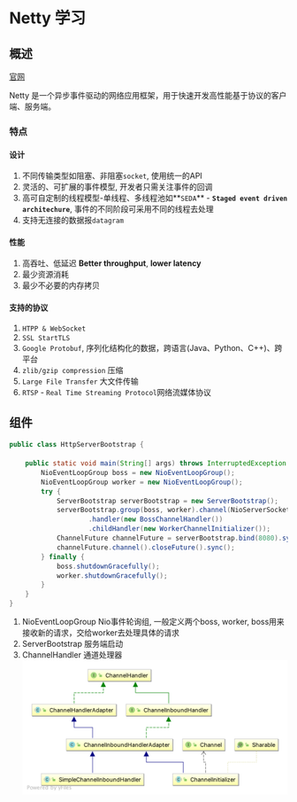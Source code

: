 # Netty 学习
## 概述
[官网](https://netty.io)

Netty 是一个异步事件驱动的网络应用框架，用于快速开发高性能基于协议的客户端、服务端。 
### 特点
#### 设计
1. 不同传输类型如阻塞、非阻塞`socket`, 使用统一的API
2. 灵活的、可扩展的事件模型, 开发者只需关注事件的回调
3. 高可自定制的线程模型-单线程、多线程池如**`SEDA`** - **`Staged event driven architechure`**, 事件的不同阶段可采用不同的线程去处理
4. 支持无连接的数据报`datagram`
#### 性能
1. 高吞吐、低延迟 **Better throughput**, **lower latency**
2. 最少资源消耗
3. 最少不必要的内存拷贝

#### 支持的协议
1. `HTPP & WebSocket`
2. `SSL StartTLS`
3. `Google Protobuf`, 序列化结构化的数据，跨语言(Java、Python、C++)、跨平台
4. `zlib/gzip compression` 压缩
5. `Large File Transfer` 大文件传输
6. `RTSP` - `Real Time Streaming Protocol`网络流媒体协议

## 组件

```java
public class HttpServerBootstrap {

    public static void main(String[] args) throws InterruptedException {
        NioEventLoopGroup boss = new NioEventLoopGroup();
        NioEventLoopGroup worker = new NioEventLoopGroup();
        try {
            ServerBootstrap serverBootstrap = new ServerBootstrap();
            serverBootstrap.group(boss, worker).channel(NioServerSocketChannel.class)
                    .handler(new BossChannelHandler())
                    .childHandler(new WorkerChannelInitializer());
            ChannelFuture channelFuture = serverBootstrap.bind(8080).sync();
            channelFuture.channel().closeFuture().sync();
        } finally {
            boss.shutdownGracefully();
            worker.shutdownGracefully();
        }
    }
}
```
1. NioEventLoopGroup Nio事件轮询组, 一般定义两个boss, worker, boss用来接收新的请求，交给worker去处理具体的请求
2. ServerBootstrap 服务端启动
3. ChannelHandler 通道处理器
![ChannelHandler](png/ChannelHandler.png)
